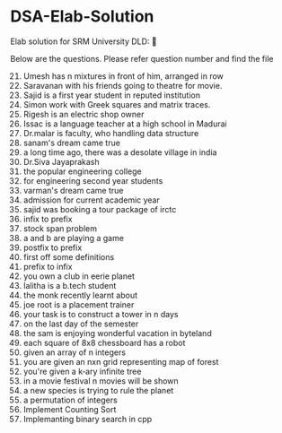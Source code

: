 # DSA-Elab-Solution
Elab solution for SRM University DLD: 🏫


Below are the questions. Please refer question number and find the file

21. Umesh has n mixtures in front of him, arranged in row
23. Saravanan with his friends going to theatre for movie.
26. Sajid is a first year student in reputed institution
27. Simon work with Greek squares and matrix traces.
28. Rigesh is an electric shop owner
29. Issac is a language teacher at a high school in Madurai
31. Dr.malar is faculty, who handling data structure
32. sanam's dream came true
33. a long time ago, there was a desolate village in india
35. Dr.Siva Jayaprakash
36. the popular engineering college
37. for engineering second year students
39. varman's dream came true
40. admission for current academic year
41. sajid was booking a tour package of irctc
42. infix to prefix
43. stock span problem
44. a and b are playing a game
45. postfix to prefix
46. first off some definitions
47. prefix to infix
51. you own a club in eerie planet
52. lalitha is a b.tech student
53. the monk recently learnt about
56. joe root is a placement trainer
59. your task is to construct a tower in n days
60. on the last day of the semester
61. the sam is enjoying wonderful vacation in byteland
65. each square of 8x8 chessboard has a robot
67. given an array of n integers
70. you are given an nxn grid representing map of forest
71. you're given a k‐ary infinite tree
74. in a movie festival n movies will be shown
77. a new species is trying to rule the planet
80. a permutation of integers
81. Implement Counting Sort
81. Implemanting binary search in cpp

